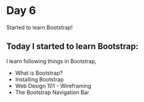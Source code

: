 # Day 6

Started to learn Bootstrap!

## Today I started to learn Bootstrap:

I learn following things in Bootstrap,

 - What is Bootstrap?
 - Installing Bootstrap
 - Web Design 101 - Wireframing
 - The Bootstrap Navigation Bar
